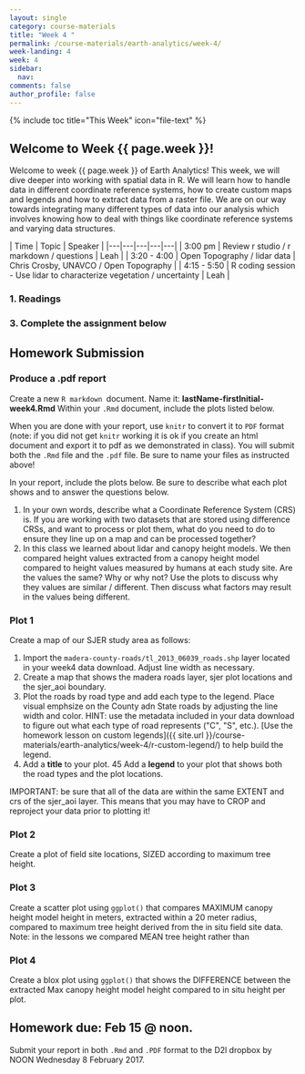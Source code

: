 ```yaml
---
layout: single
category: course-materials
title: "Week 4 "
permalink: /course-materials/earth-analytics/week-4/
week-landing: 4
week: 4
sidebar:
  nav:
comments: false
author_profile: false
---
```


{% include toc title="This Week" icon="file-text" %}


<div class="notice--info" markdown="1">

## <i class="fa fa-ship" aria-hidden="true"></i> Welcome to Week {{ page.week }}!

Welcome to week {{ page.week }} of Earth Analytics! This week, we will dive deeper
into working with spatial data in R. We will learn how to handle data in different
coordinate reference systems, how to create custom maps and legends and how to
extract data from a raster file. We are on our way towards integrating many different
types of data into our analysis which involves knowing how to deal with things
like coordinate reference systems and varying data structures.



</div>

|  Time | Topic   | Speaker   |
|---|---|---|---|---|
| 3:00 pm  | Review r studio / r markdown / questions  | Leah  |
| 3:20 - 4:00  | Open Topography / lidar data   | Chris Crosby, UNAVCO / Open Topography  |
| 4:15 - 5:50  | R coding session - Use lidar to characterize vegetation / uncertainty | Leah  |

### 1. Readings


### 3. Complete the assignment below

<div class="notice--warning" markdown="1">

## <i class="fa fa-pencil-square-o" aria-hidden="true"></i> Homework Submission

### Produce a .pdf report

Create a new `R markdown `document. Name it: **lastName-firstInitial-week4.Rmd**
Within your `.Rmd` document, include the plots listed below.

When you are done with your report, use `knitr` to convert it to `PDF` format (note:
if you did not get `knitr` working it is ok if you create an html document and
export it to pdf as we demonstrated in class). You will submit both
the `.Rmd` file and the `.pdf` file. Be sure to name your files as instructed above!

In your report, include the plots below. Be sure to describe what each plot shows and
to answer the questions below.

1. In your own words, describe what a Coordinate Reference System (CRS) is. If you are working with two datasets that are stored using difference CRSs, and want to process or plot them, what do you need to do to ensure they line up on a map and can be processed together?
2. In this class we learned about lidar and canopy height models. We then compared height values extracted from a canopy height model compared to height values measured by humans at each study site. Are the values the same? Why or why not? Use the plots to discuss why they values are similar / different. Then discuss what factors may result in the values being different.


### Plot 1

Create a map of our SJER study area as follows:

1. Import the `madera-county-roads/tl_2013_06039_roads.shp` layer located in your week4 data download. Adjust line width as necessary.
2. Create a map that shows the madera roads layer, sjer plot locations and the sjer_aoi boundary.
3. Plot the roads by road type and add each type to the legend. Place visual emphsize on the County adn State roads by adjusting the line width and color. HINT: use the metadata included in your data download to figure out what each type of road represents ("C", "S", etc.). [Use the homework lesson on custom legends]({{ site.url }}/course-materials/earth-analytics/week-4/r-custom-legend/) to help build the legend.
4. Add a **title** to your plot.
45 Add a **legend** to your plot that shows both the road types and the plot locations.

IMPORTANT: be sure that all of the data are within the same EXTENT and crs of the sjer_aoi
layer. This means that you may have to CROP and reproject your data prior to plotting it!

### Plot 2
Create a plot of field site locations, SIZED according to maximum tree height.

### Plot 3
Create a scatter plot using `ggplot()` that compares MAXIMUM canopy height model height in meters,
extracted within a 20 meter radius, compared to maximum tree height derived from the
in situ field site data. Note: in the lessons we compared MEAN tree height rather than

### Plot 4
Create a blox plot using `ggplot()` that shows the DIFFERENCE between the extracted Max canopy height
model height compared to in situ height per plot.

## Homework due: Feb 15 @ noon.
Submit your report in both `.Rmd` and `.PDF` format to the D2l dropbox by NOON Wednesday 8
February 2017.

</div>
